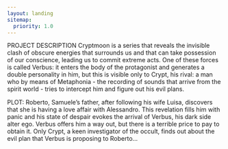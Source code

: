 ```yaml
---
layout: landing
sitemap:
  priority: 1.0
---
```


PROJECT DESCRIPTION
Cryptmoon is a series that reveals the invisible clash of obscure energies that surrounds us and that can take possession of our conscience, leading us to commit extreme acts.
One of these forces is called Verbus: it enters the body of the protagonist and generates a double personality in him, but this is visible only to Crypt, his rival: a man who by means of Metaphonia - the recording of sounds that arrive from the spirit world - tries to intercept him and figure out his evil plans.

PLOT:
Roberto, Samuele’s father, after following his wife Luisa, discovers that she is having a love affair with Alessandro. This revelation fills him with panic and his state of despair evokes the arrival of Verbus, his dark side alter ego. Verbus offers him a way out, but there is a terrible price to pay to obtain it.
Only Crypt, a keen investigator of the occult, finds out about the evil plan that Verbus is proposing to Roberto…